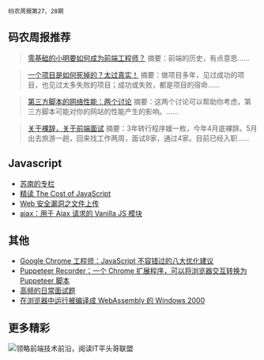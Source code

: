 `码农周报第27、28期`

码农周报推荐
-------

>  [零基础的小明要如何成为前端工程师？](https://mp.weixin.qq.com/s/z_kjvCsffwxggld77H7I-w)
> 摘要：前端的历史，有点意思……

>  [一个项目是如何死掉的？太过真实！](https://mp.weixin.qq.com/s/lbvrt6s-r7Y-x_Sah9eI8g)
> 摘要：做项目多年，见过成功的项目，也见过太多失败的项目；成功或失败，都是项目的宿命……

>  [第三方脚本的网络性能：两个讨论](https://javascriptweekly.com/link/51555/web)
> 摘要：这两个讨论可以帮助你考虑，第三方脚本可能对你的网站的性能产生的影响。……

>  [关于裸辞，关于前端面试](https://mp.weixin.qq.com/s/nIY5jzgfOH9AwMHyaLC0eQ)
> 摘要：3年转行程序媛一枚，今年4月底裸辞。5月出去旅游一趟，回来找工作两周，面试8家，通过4家。目前已经入职……



Javascript
-------
+ [苏南的专栏](https://susouth.com/)
+ [精读 The Cost of JavaScript](https://mp.weixin.qq.com/s/bQza_0gLv6xh-zXzN7drGg)
+ [Web 安全漏洞之文件上传](https://mp.weixin.qq.com/s/flDpcINmG4fQAETagH59Zg)
+ [ajax：用于 Ajax 请求的 Vanilla JS 模块](https://javascriptweekly.com/link/51890/web)

其他
-------

+ [Google Chrome 工程师：JavaScript 不容错过的八大优化建议](https://mp.weixin.qq.com/s/-1DsfRdNB951uxW5ahfgdw)
+ [Puppeteer Recorder：一个 Chrome 扩展程序，可以将浏览器交互转换为 Puppeteer 脚本](https://javascriptweekly.com/link/51884/web)
+ [高频的日常面试题](https://www.javascriptc.com/interview-tips/zh_CN/)
+ [在浏览器中运行被编译成 WebAssembly 的 Windows 2000](https://javascriptweekly.com/link/51891/web)


更多精彩
-------

![领略前端技术前沿，阅读IT平头哥联盟](https://user-images.githubusercontent.com/18324563/70633966-608b2980-1c6c-11ea-8123-34f1fd13484e.png)





